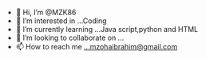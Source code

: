 - 👋 Hi, I’m @MZK86
- 👀 I’m interested in ...Coding
- 🌱 I’m currently learning ...Java script,python and HTML
- 💞️ I’m looking to collaborate on ...
- 📫 How to reach me ...mzohaibrahim@gmail.com

<!---
MZK86/MZK86 is a ✨ special ✨ repository because its `README.md` (this file) appears on your GitHub profile.
You can click the Preview link to take a look at your changes.
--->
